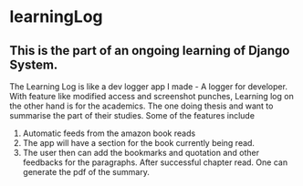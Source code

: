 # learningLog

## This is the part of an ongoing learning of Django System. 
The Learning Log is like a dev logger app I made - A logger for developer. With feature like modified access and screenshot punches, Learning log on the other hand is for the academics. The one doing thesis and want to summarise the part of their studies. Some of the features include
1. Automatic feeds from the amazon book reads
2. The app will have a section for the book currently being read. 
3. The user then can add the bookmarks and quotation and other feedbacks for the paragraphs. After successful chapter read. One can generate the pdf of the summary. 